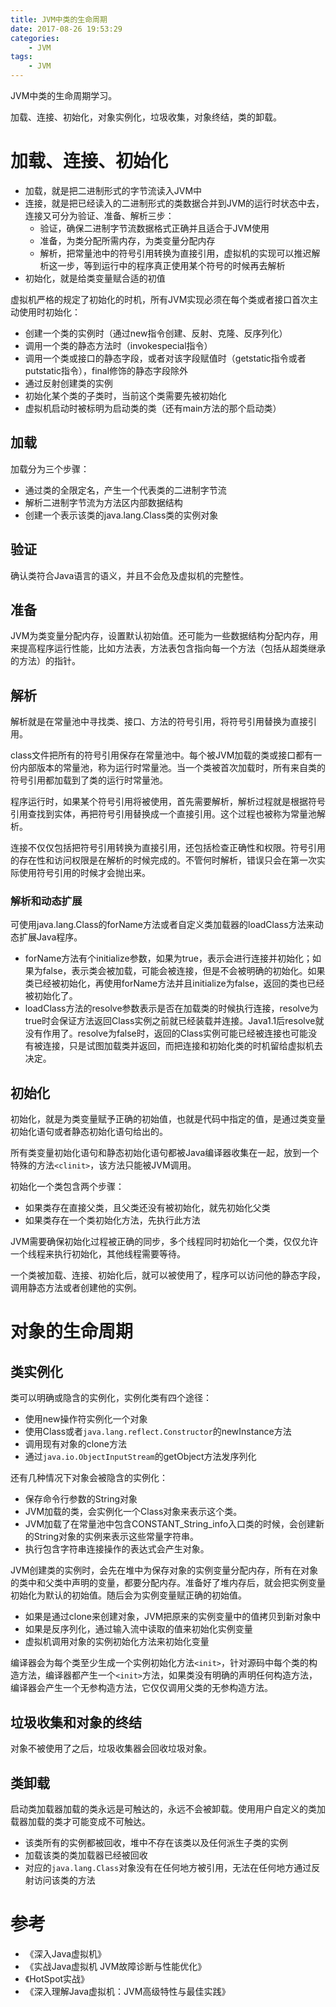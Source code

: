 ```yaml
---
title: JVM中类的生命周期
date: 2017-08-26 19:53:29
categories: 
	- JVM
tags:
	- JVM
---
```


JVM中类的生命周期学习。

<!--more-->

加载、连接、初始化，对象实例化，垃圾收集，对象终结，类的卸载。

# 加载、连接、初始化

- 加载，就是把二进制形式的字节流读入JVM中
- 连接，就是把已经读入的二进制形式的类数据合并到JVM的运行时状态中去，连接又可分为验证、准备、解析三步：
  - 验证，确保二进制字节流数据格式正确并且适合于JVM使用
  - 准备，为类分配所需内存，为类变量分配内存
  - 解析，把常量池中的符号引用转换为直接引用，虚拟机的实现可以推迟解析这一步，等到运行中的程序真正使用某个符号的时候再去解析
- 初始化，就是给类变量赋合适的初值

虚拟机严格的规定了初始化的时机，所有JVM实现必须在每个类或者接口首次主动使用时初始化：

- 创建一个类的实例时（通过new指令创建、反射、克隆、反序列化）
- 调用一个类的静态方法时（invokespecial指令）
- 调用一个类或接口的静态字段，或者对该字段赋值时（getstatic指令或者putstatic指令），final修饰的静态字段除外
- 通过反射创建类的实例
- 初始化某个类的子类时，当前这个类需要先被初始化
- 虚拟机启动时被标明为启动类的类（还有main方法的那个启动类）

## 加载

加载分为三个步骤：

- 通过类的全限定名，产生一个代表类的二进制字节流
- 解析二进制字节流为方法区内部数据结构
- 创建一个表示该类的java.lang.Class类的实例对象

## 验证

确认类符合Java语言的语义，并且不会危及虚拟机的完整性。

## 准备

JVM为类变量分配内存，设置默认初始值。还可能为一些数据结构分配内存，用来提高程序运行性能，比如方法表，方法表包含指向每一个方法（包括从超类继承的方法）的指针。

## 解析

解析就是在常量池中寻找类、接口、方法的符号引用，将符号引用替换为直接引用。

class文件把所有的符号引用保存在常量池中。每个被JVM加载的类或接口都有一份内部版本的常量池，称为运行时常量池。当一个类被首次加载时，所有来自类的符号引用都加载到了类的运行时常量池。

程序运行时，如果某个符号引用将被使用，首先需要解析，解析过程就是根据符号引用查找到实体，再把符号引用替换成一个直接引用。这个过程也被称为常量池解析。

连接不仅仅包括把符号引用转换为直接引用，还包括检查正确性和权限。符号引用的存在性和访问权限是在解析的时候完成的。不管何时解析，错误只会在第一次实际使用符号引用的时候才会抛出来。

### 解析和动态扩展

可使用java.lang.Class的forName方法或者自定义类加载器的loadClass方法来动态扩展Java程序。

- forName方法有个initialize参数，如果为true，表示会进行连接并初始化；如果为false，表示类会被加载，可能会被连接，但是不会被明确的初始化。如果类已经被初始化，再使用forName方法并且initialize为false，返回的类也已经被初始化了。
- loadClass方法的resolve参数表示是否在加载类的时候执行连接，resolve为true时会保证方法返回Class实例之前就已经装载并连接。Java1.1后resolve就没有作用了。resolve为false时，返回的Class实例可能已经被连接也可能没有被连接，只是试图加载类并返回，而把连接和初始化类的时机留给虚拟机去决定。

## 初始化

初始化，就是为类变量赋予正确的初始值，也就是代码中指定的值，是通过类变量初始化语句或者静态初始化语句给出的。

所有类变量初始化语句和静态初始化语句都被Java编译器收集在一起，放到一个特殊的方法`<clinit>`，该方法只能被JVM调用。

初始化一个类包含两个步骤：

- 如果类存在直接父类，且父类还没有被初始化，就先初始化父类
- 如果类存在一个类初始化方法，先执行此方法

JVM需要确保初始化过程被正确的同步，多个线程同时初始化一个类，仅仅允许一个线程来执行初始化，其他线程需要等待。

一个类被加载、连接、初始化后，就可以被使用了，程序可以访问他的静态字段，调用静态方法或者创建他的实例。

# 对象的生命周期

## 类实例化

类可以明确或隐含的实例化，实例化类有四个途径：

- 使用new操作符实例化一个对象
- 使用Class或者`java.lang.reflect.Constructor`的newInstance方法
- 调用现有对象的clone方法
- 通过`java.io.ObjectInputStream`的getObject方法发序列化

还有几种情况下对象会被隐含的实例化：

- 保存命令行参数的String对象
- JVM加载的类，会实例化一个Class对象来表示这个类。
- JVM加载了在常量池中包含CONSTANT_String_info入口类的时候，会创建新的String对象的实例来表示这些常量字符串。
- 执行包含字符串连接操作的表达式会产生对象。

JVM创建类的实例时，会先在堆中为保存对象的实例变量分配内存，所有在对象的类中和父类中声明的变量，都要分配内存。准备好了堆内存后，就会把实例变量初始化为默认的初始值。随后会为实例变量赋正确的初始值。

- 如果是通过clone来创建对象，JVM把原来的实例变量中的值拷贝到新对象中
- 如果是反序列化，通过输入流中读取的值来初始化实例变量
- 虚拟机调用对象的实例初始化方法来初始化变量

编译器会为每个类至少生成一个实例初始化方法`<init>`，针对源码中每个类的构造方法，编译器都产生一个`<init>`方法，如果类没有明确的声明任何构造方法，编译器会产生一个无参构造方法，它仅仅调用父类的无参构造方法。

## 垃圾收集和对象的终结

对象不被使用了之后，垃圾收集器会回收垃圾对象。

## 类卸载

启动类加载器加载的类永远是可触达的，永远不会被卸载。使用用户自定义的类加载器加载的类才可能变成不可触达。

- 该类所有的实例都被回收，堆中不存在该类以及任何派生子类的实例
- 加载该类的类加载器已经被回收
- 对应的`java.lang.Class`对象没有在任何地方被引用，无法在任何地方通过反射访问该类的方法

# 参考

- 《深入Java虚拟机》
- 《实战Java虚拟机 JVM故障诊断与性能优化》
- 《HotSpot实战》
- 《深入理解Java虚拟机：JVM高级特性与最佳实践》
